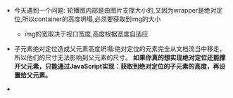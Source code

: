 - 今天遇到一个问题:  轮播图内部是由图片支撑大小的,又因为wrapper是绝对定位,所以container的高度坍塌,必须要获取到img的大小
  - img的宽取决于视口宽度,高度根据宽度自适应
- 子元素绝对定位造成父元素高度坍塌:绝对定位的元素完全从文档流当中移走，所以他们的尺寸无法影响到父元素的尺寸。
  **如果你真的想实现绝对定位还能撑开父元素，只能通过JavaScript实现：获取到绝对定位的子元素的高度，再设置给父元素。**

- 